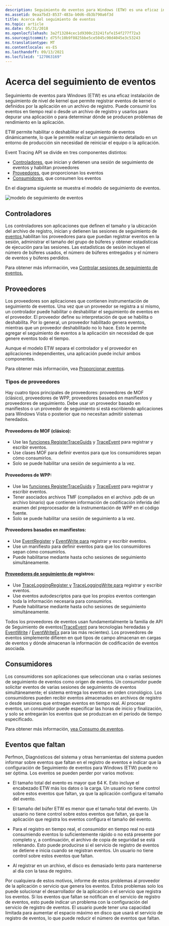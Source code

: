 ```yaml
---
description: Seguimiento de eventos para Windows (ETW) es una eficaz instalación de seguimiento de nivel de kernel que permite registrar eventos de kernel o definidos por la aplicación en un archivo de registro.
ms.assetid: 0eaa7bd3-8537-483a-b0d6-db3b790a6f3d
title: Acerca del seguimiento de eventos
ms.topic: article
ms.date: 05/31/2018
ms.openlocfilehash: 3a2f13284cec1d9300c23241fafe154f277f72a3
ms.sourcegitcommit: d75fc10b9f0825bbe5ce5045c90d4045e3c53243
ms.translationtype: MT
ms.contentlocale: es-ES
ms.lasthandoff: 09/13/2021
ms.locfileid: "127063169"
---
```

# <a name="about-event-tracing"></a>Acerca del seguimiento de eventos

Seguimiento de eventos para Windows (ETW) es una eficaz instalación de seguimiento de nivel de kernel que permite registrar eventos de kernel o definidos por la aplicación en un archivo de registro. Puede consumir los eventos en tiempo real o desde un archivo de registro y usarlos para depurar una aplicación o para determinar dónde se producen problemas de rendimiento en la aplicación.

ETW permite habilitar o deshabilitar el seguimiento de eventos dinámicamente, lo que le permite realizar un seguimiento detallado en un entorno de producción sin necesidad de reiniciar el equipo o la aplicación.

Event Tracing API se divide en tres componentes distintos:

-   [Controladores](#controllers), que inician y detienen una sesión de seguimiento de eventos y habilitan proveedores
-   [Proveedores](#providers), que proporcionan los eventos
-   [Consumidores](#consumers), que consumen los eventos

En el diagrama siguiente se muestra el modelo de seguimiento de eventos.

![modelo de seguimiento de eventos](images/etdiag2.png)

## <a name="controllers"></a>Controladores

Los controladores son aplicaciones que definen el tamaño y la ubicación del archivo de registro, inician y detienen las sesiones de seguimiento de [eventos,](event-tracing-sessions.md)habilitan los proveedores para que puedan registrar eventos en la sesión, administrar el tamaño del grupo de búferes y obtener estadísticas de ejecución para las sesiones. Las estadísticas de sesión incluyen el número de búferes usados, el número de búferes entregados y el número de eventos y búferes perdidos. 

Para obtener más información, vea [Controlar sesiones de seguimiento de eventos.](controlling-event-tracing-sessions.md)

## <a name="providers"></a>Proveedores

Los proveedores son aplicaciones que contienen instrumentación de seguimiento de eventos. Una vez que un proveedor se registra a sí mismo, un controlador puede habilitar o deshabilitar el seguimiento de eventos en el proveedor. El proveedor define su interpretación de que se habilita o deshabilita. Por lo general, un proveedor habilitado genera eventos, mientras que un proveedor deshabilitado no lo hace. Esto le permite agregar el seguimiento de eventos a la aplicación sin necesidad de que genere eventos todo el tiempo. 

Aunque el modelo ETW separa el controlador y el proveedor en aplicaciones independientes, una aplicación puede incluir ambos componentes.

Para obtener más información, vea [Proporcionar eventos](providing-events.md).

### <a name="types-of-providers"></a>Tipos de proveedores

Hay cuatro tipos principales de proveedores: proveedores de MOF (clásico), proveedores de WPP, proveedores basados en manifiestos y proveedores de seguimiento. Debe usar un proveedor basado en manifiestos o un proveedor de seguimiento si está escribiendo aplicaciones para Windows Vista o posterior que no necesitan admitir sistemas heredados.

#### <a name="mof-classic-providers"></a>Proveedores de MOF (clásico):

-   Use las [funciones RegisterTraceGuids](/windows/win32/api/evntrace/nf-evntrace-registertraceguidsa) y [TraceEvent](/windows/win32/api/evntrace/nf-evntrace-traceevent) para registrar y escribir eventos.
-   Use clases MOF para definir eventos para que los consumidores sepan cómo consumirlos.
-   Solo se puede habilitar una sesión de seguimiento a la vez.

#### <a name="wpp-providers"></a>Proveedores de WPP:

-   Use las [funciones RegisterTraceGuids](/windows/win32/api/evntrace/nf-evntrace-registertraceguidsa) y [TraceEvent](/windows/win32/api/evntrace/nf-evntrace-traceevent) para registrar y escribir eventos.
-   Tener asociados archivos TMF (compilados en el archivo .pdb de un archivo binario) que contienen información de codificación inferida del examen del preprocesador de la instrumentación de WPP en el código fuente.
-   Solo se puede habilitar una sesión de seguimiento a la vez.

#### <a name="manifest-based-providers"></a>Proveedores basados en manifiestos:

-   Use [EventRegister](/windows/desktop/api/Evntprov/nf-evntprov-eventregister) y [EventWrite para](/windows/desktop/api/Evntprov/nf-evntprov-eventwrite) registrar y escribir eventos.
-   Use un manifiesto para definir eventos para que los consumidores sepan cómo consumirlos.
-   Puede habilitarse mediante hasta ocho sesiones de seguimiento simultáneamente.

#### <a name="tracelogging-providers"></a>[Proveedores de seguimiento de](/windows/desktop/tracelogging/trace-logging-about) registros:

-   Use [TraceLoggingRegister y](/windows/desktop/api/traceloggingprovider/nf-traceloggingprovider-traceloggingregister) [TraceLoggingWrite para](/windows/desktop/api/traceloggingprovider/nf-traceloggingprovider-traceloggingwrite) registrar y escribir eventos.
-   Use eventos autodescriptos para que los propios eventos contengan toda la información necesaria para consumirlos.
-   Puede habilitarse mediante hasta ocho sesiones de seguimiento simultáneamente.

Todos los proveedores de eventos usan fundamentalmente la familia de API de Seguimiento de eventos[(TraceEvent](/windows/win32/api/evntrace/nf-evntrace-traceevent) para tecnologías heredadas y [EventWrite](/windows/desktop/api/Evntprov/nf-evntprov-eventwrite) / [EventWriteEx](/windows/desktop/api/Evntprov/nf-evntprov-eventwriteex) para las más recientes). Los proveedores de eventos simplemente difieren en qué tipos de campo almacenan en cargas de eventos y dónde almacenan la información de codificación de eventos asociada.

## <a name="consumers"></a>Consumidores

Los consumidores son aplicaciones que seleccionan una o varias sesiones de seguimiento de eventos como origen de eventos. Un consumidor puede solicitar eventos de varias sesiones de seguimiento de eventos simultáneamente; el sistema entrega los eventos en orden cronológico. Los consumidores pueden recibir eventos almacenados en archivos de registro o desde sesiones que entregan eventos en tiempo real. Al procesar eventos, un consumidor puede especificar las horas de inicio y finalización, y solo se entregarán los eventos que se produzcan en el período de tiempo especificado. 

Para obtener más información, [vea Consumo de eventos](consuming-events.md).

## <a name="missing-events"></a>Eventos que faltan

Perfmon, Diagnósticos del sistema y otras herramientas del sistema pueden informar sobre eventos que faltan en el registro de eventos e indicar que la configuración de Seguimiento de eventos para Windows (ETW) puede no ser óptima. Los eventos se pueden perder por varios motivos:

-   El tamaño total del evento es mayor que 64 K. Esto incluye el encabezado ETW más los datos o la carga. Un usuario no tiene control sobre estos eventos que faltan, ya que la aplicación configura el tamaño del evento.

-   El tamaño del búfer ETW es menor que el tamaño total del evento. Un usuario no tiene control sobre estos eventos que faltan, ya que la aplicación que registra los eventos configura el tamaño del evento.

-   Para el registro en tiempo real, el consumidor en tiempo real no está consumiendo eventos lo suficientemente rápido o no está presente por completo y, a continuación, el archivo de copia de seguridad se está rellenando. Esto puede producirse si el servicio de registro de eventos se detiene e inicia cuando se registran eventos. Un usuario no tiene control sobre estos eventos que faltan.

-   Al registrar en un archivo, el disco es demasiado lento para mantenerse al día con la tasa de registro.

Por cualquiera de estos motivos, informe de estos problemas al proveedor de la aplicación o servicio que genera los eventos. Estos problemas solo los puede solucionar el desarrollador de la aplicación o el servicio que registra los eventos. Si los eventos que faltan se notifican en el servicio de registro de eventos, esto puede indicar un problema con la configuración del servicio de registro de eventos. El usuario puede tener una capacidad limitada para aumentar el espacio máximo en disco que usará el servicio de registro de eventos, lo que puede reducir el número de eventos que faltan.

 

 
